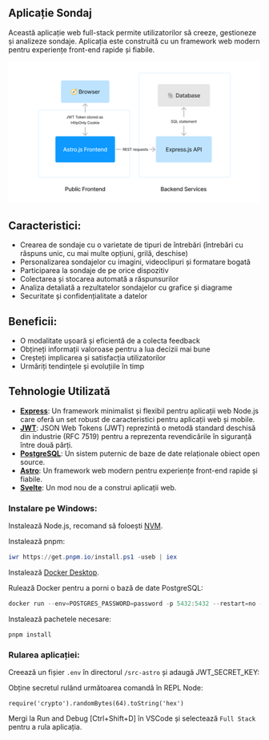 ## Aplicație Sondaj

Această aplicație web full-stack permite utilizatorilor să creeze, gestioneze și analizeze sondaje. Aplicația este construită cu un framework web modern pentru experiențe front-end rapide și fiabile.

![Arhitectura Software](./arhitectura%20software.png)

## Caracteristici:

- Crearea de sondaje cu o varietate de tipuri de întrebări (întrebări cu răspuns unic, cu mai multe opțiuni, grilă, deschise)
- Personalizarea sondajelor cu imagini, videoclipuri și formatare bogată
- Participarea la sondaje de pe orice dispozitiv
- Colectarea și stocarea automată a răspunsurilor
- Analiza detaliată a rezultatelor sondajelor cu grafice și diagrame
- Securitate și confidențialitate a datelor

## Beneficii:

- O modalitate ușoară și eficientă de a colecta feedback
- Obțineți informații valoroase pentru a lua decizii mai bune
- Creșteți implicarea și satisfacția utilizatorilor
- Urmăriți tendințele și evoluțiile în timp

## Tehnologie Utilizată

- **[Express](https://expressjs.com/)**: Un framework minimalist și flexibil pentru aplicații web Node.js care oferă un set robust de caracteristici pentru aplicații web și mobile.
- **[JWT](https://jwt.io/)**: JSON Web Tokens (JWT) reprezintă o metodă standard deschisă din industrie (RFC 7519) pentru a reprezenta revendicările în siguranță între două părți.
- **[PostgreSQL](https://www.postgresql.org/)**: Un sistem puternic de baze de date relaționale obiect open source.
- **[Astro](https://astro.build/)**: Un framework web modern pentru experiențe front-end rapide și fiabile.
- **[Svelte](https://svelte.dev/)**: Un mod nou de a construi aplicații web.

### Instalare pe Windows:

Instalează Node.js, recomand să foloești [NVM](https://github.com/coreybutler/nvm-windows).

Instalează pnpm:
```powershell
iwr https://get.pnpm.io/install.ps1 -useb | iex
```
Instalează [Docker Desktop](https://www.docker.com/products/docker-desktop/).

Rulează Docker pentru a porni o bază de date PostgreSQL:
```powershell
docker run --env=POSTGRES_PASSWORD=password -p 5432:5432 --restart=no --runtime=runc --name postgres -d postgres
```

Instalează pachetele necesare:
```
pnpm install
```

### Rularea aplicației:

Creează un fișier `.env` în directorul `/src-astro` și adaugă JWT_SECRET_KEY:

Obține secretul rulând următoarea comandă în REPL Node:

```node
require('crypto').randomBytes(64).toString('hex')
```

Mergi la Run and Debug [Ctrl+Shift+D] în VSCode și selectează `Full Stack` pentru a rula aplicația.